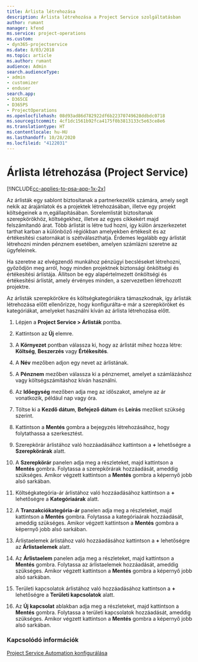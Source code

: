 ```yaml
---
title: Árlista létrehozása
description: Árlista létrehozása a Project Service szolgáltatásban
author: rumant
manager: kfend
ms.service: project-operations
ms.custom:
- dyn365-projectservice
ms.date: 8/03/2018
ms.topic: article
ms.author: rumant
audience: Admin
search.audienceType:
- admin
- customizer
- enduser
search.app:
- D365CE
- D365PS
- ProjectOperations
ms.openlocfilehash: 08d93ad86d782922df6b22370749628ddbdc0718
ms.sourcegitcommit: 4cf1dc1561b92fca4175f0b3813133c5e63ce8e6
ms.translationtype: HT
ms.contentlocale: hu-HU
ms.lasthandoff: 10/28/2020
ms.locfileid: "4122031"
---
```

# <a name="create-a-price-list-project-service"></a>Árlista létrehozása (Project Service)

[!INCLUDE[cc-applies-to-psa-app-1x-2x](../includes/cc-applies-to-psa-app-1x-2x.md)]

Az árlisták egy sablont biztosítanak a partnerkezelők számára, amely segít nekik az árajánlatok és a projektek létrehozásában, illetve egy projekt költségeinek a m,egállapításában. Sorelemlistát biztosítanak szerepkörökhöz, költségekhez, illetve az egyes cikkekért majd felszámítandó árat. Több árlistát is létre tud hozni, így külön árszerkezetet tarthat karban a különböző régiókban amelyekben értékesít és az értékesítési csatornákat is szétválaszthatja. Érdemes legalább egy árlistát létrehozni minden pénznem esetében, amelyen számlázni szeretne az ügyfeleinek.  
  
Ha szeretne az elvégzendő munkához pénzügyi becsléseket létrehozni, győződjön meg arról, hogy minden projektnek biztonsági önköltségi és értékesítési árlistája. Állítson be egy alapértelmezett önköltségi és értékesítési árlistát, amely érvényes minden, a szervezetben létrehozott projektre.  
  
Az árlisták szerepkörökre és költségkategóriákra támaszkodnak, így árlisták létrehozása előtt ellenőrizze, hogy konfigurálta-e már a szerepköröket és kategóriákat, amelyeket használni kíván az árlista létrehozása előtt.  
  
1.  Lépjen a **Project Service > Árlisták** pontba.  
  
2.  Kattintson az **Új** elemre.  
  
3.  A **Környezet** pontban válassza ki, hogy az árlistát mihez hozza létre: **Költség**, **Beszerzés** vagy **Értékesítés**.  
  
4.  A **Név** mezőben adjon egy nevet az árlistának.  
  
5.  A **Pénznem** mezőben válassza ki a pénznemet, amelyet a számlázáshoz vagy költségszámításhoz kíván használni.  
  
6.  Az **Időegység** mezőben adja meg az időszakot, amelyre az ár vonatkozik, például nap vagy óra.  
  
7.  Töltse ki a **Kezdő dátum**, **Befejező dátum** és **Leírás** mezőket szükség szerint.  
  
8.  Kattintson a **Mentés** gombra a bejegyzés létrehozásához, hogy folytathassa a szerkesztést.  
  
9. Szerepkörár árlistához való hozzáadásához kattintson a **+** lehetőségre a **Szerepkörárak** alatt.  
  
10. A **Szerepkörár** panelen adja meg a részleteket, majd kattintson a **Mentés** gombra. Folytassa a szerepkörárak hozzáadását, ameddig szükséges. Amikor végzett kattintson a **Mentés** gombra a képernyő jobb alsó sarkában.  
  
11. Költségkategória-ár árlistához való hozzáadásához kattintson a **+** lehetőségre a **Kategóriaárak** alatt.  
  
12. A **Tranzakciókategória-ár** panelen adja meg a részleteket, majd kattintson a **Mentés** gombra. Folytassa a kategóriaárak hozzáadását, ameddig szükséges. Amikor végzett kattintson a **Mentés** gombra a képernyő jobb alsó sarkában.  
  
13. Árlistaelemek árlistához való hozzáadásához kattintson a **+** lehetőségre az **Árlistaelemek** alatt.  
  
14. Az **Árlistaelem** panelen adja meg a részleteket, majd kattintson a **Mentés** gombra. Folytassa az árlistaelemek hozzáadását, ameddig szükséges. Amikor végzett kattintson a **Mentés** gombra a képernyő jobb alsó sarkában.  
  
15. Területi kapcsolatok árlistához való hozzáadásához kattintson a **+** lehetőségre a **Területi kapcsolatok** alatt.  
  
16. Az **Új kapcsolat** ablakban adja meg a részleteket, majd kattintson a **Mentés** gombra. Folytassa a területi kapcsolatok hozzáadását, ameddig szükséges. Amikor végzett kattintson a **Mentés** gombra a képernyő jobb alsó sarkában.  
  
### <a name="see-also"></a>Kapcsolódó információk  
 [Project Service Automation konfigurálása](../psa/configure.md)
